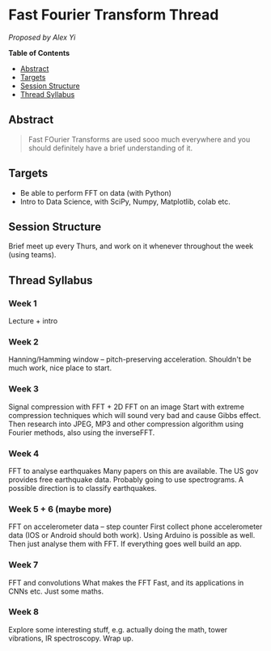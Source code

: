 # Fast Fourier Transform Thread

_Proposed by Alex Yi_

**Table of Contents**
* [Abstract](#abstract)
* [Targets](#targets)
* [Session Structure](#session-structure)
* [Thread Syllabus](#thread-syllabus)

## Abstract

> Fast FOurier Transforms are used sooo much everywhere and you should definitely have a brief understanding of it. 

## Targets
- Be able to perform FFT on data (with Python)
- Intro to Data Science, with SciPy, Numpy, Matplotlib, colab etc.

## Session Structure

Brief meet up every Thurs, and work on it whenever throughout the week (using teams). 

## Thread Syllabus

### Week 1
Lecture + intro

### Week 2
Hanning/Hamming window – pitch-preserving acceleration. Shouldn't be much work, nice place to start. 

### Week 3
Signal compression with FFT + 2D FFT on an image
Start with extreme compression techniques which will sound very bad and cause Gibbs effect. 
Then research into JPEG, MP3 and other compression algorithm using Fourier methods, also using the inverseFFT. 

### Week 4
FFT to analyse earthquakes
Many papers on this are available. The US gov provides free earthquake data. Probably going to use spectrograms. A possible direction is to classify earthquakes. 

### Week 5 + 6 (maybe more)
FFT on accelerometer data – step counter
First collect phone accelerometer data (IOS or Android should both work). Using Arduino is possible as well. Then just analyse them with FFT. If everything goes well build an app. 

### Week 7
FFT and convolutions
What makes the FFT Fast, and its applications in CNNs etc.
Just some maths. 

### Week 8
Explore some interesting stuff, e.g. actually doing the math, tower vibrations, IR spectroscopy. 
Wrap up. 

